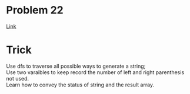# Problem 22
[Link](https://leetcode.com/problems/generate-parentheses/description/)

# Trick
Use dfs to traverse all possible ways to generate a string;  
Use two varaibles to keep record the number of left and right parenthesis not used.  
Learn how to convey the status of string and the result array.
